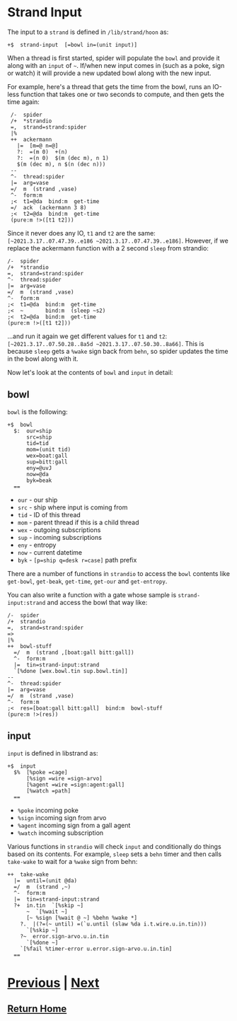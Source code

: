 # Strand Input

The input to a `strand` is defined in `/lib/strand/hoon` as:

```hoon
+$  strand-input  [=bowl in=(unit input)]
```

When a thread is first started, spider will populate the `bowl` and provide it along with an `input` of `~`. If/when new input comes in (such as a poke, sign or watch) it will provide a new updated bowl along with the new input. 

For example, here's a thread that gets the time from the bowl, runs an IO-less function that takes one or two seconds to compute, and then gets the time again:

```hoon
 /-  spider
 /+  *strandio 
 =,  strand=strand:spider
 |% 
 ++  ackermann 
   |=  [m=@ n=@] 
   ?:  =(m 0)  +(n) 
   ?:  =(n 0)  $(m (dec m), n 1) 
   $(m (dec m), n $(n (dec n))) 
 -- 
 ^-  thread:spider
 |=  arg=vase
 =/  m  (strand ,vase)
 ^-  form:m 
 ;<  t1=@da  bind:m  get-time 
 =/  ack  (ackermann 3 8) 
 ;<  t2=@da  bind:m  get-time 
 (pure:m !>([t1 t2])) 
```

Since it never does any IO, `t1` and `t2` are the same: `[~2021.3.17..07.47.39..e186 ~2021.3.17..07.47.39..e186]`. However, if we replace the ackermann function with a 2 second `sleep` from strandio:

```hoon
/-  spider 
/+  *strandio
=,  strand=strand:spider 
^-  thread:spider 
|=  arg=vase 
=/  m  (strand ,vase) 
^-  form:m
;<  t1=@da  bind:m  get-time
;<  ~       bind:m  (sleep ~s2)
;<  t2=@da  bind:m  get-time
(pure:m !>([t1 t2]))
```

...and run it again we get different values for `t1` and `t2`: `[~2021.3.17..07.50.28..8a5d ~2021.3.17..07.50.30..8a66]`. This is because `sleep` gets a `%wake` sign back from `behn`, so spider updates the time in the bowl along with it.

Now let's look at the contents of `bowl` and `input` in detail:

## bowl

`bowl` is the following:

```hoon
+$  bowl
  $:  our=ship
      src=ship
      tid=tid
      mom=(unit tid)
      wex=boat:gall
      sup=bitt:gall
      eny=@uvJ
      now=@da
      byk=beak
  ==
```

- `our` - our ship
- `src` - ship where input is coming from
- `tid` - ID of this thread
- `mom` - parent thread if this is a child thread
- `wex` - outgoing subscriptions
- `sup` - incoming subscriptions
- `eny` - entropy
- `now` - current datetime
- `byk` - `[p=ship q=desk r=case]` path prefix

There are a number of functions in `strandio` to access the `bowl` contents like `get-bowl`, `get-beak`, `get-time`, `get-our` and `get-entropy`.

You can also write a function with a gate whose sample is `strand-input:strand` and access the bowl that way like:

```hoon
/-  spider
/+  strandio
=,  strand=strand:spider 
=>
|%
++  bowl-stuff
  =/  m  (strand ,[boat:gall bitt:gall])
  ^-  form:m
  |=  tin=strand-input:strand
  `[%done [wex.bowl.tin sup.bowl.tin]]
--
^-  thread:spider 
|=  arg=vase 
=/  m  (strand ,vase) 
^-  form:m
;<  res=[boat:gall bitt:gall]  bind:m  bowl-stuff
(pure:m !>(res))
```

## input

`input` is defined in libstrand as:

```hoon
+$  input
  $%  [%poke =cage]
      [%sign =wire =sign-arvo]
      [%agent =wire =sign:agent:gall]
      [%watch =path]
  ==
```

- `%poke` incoming poke
- `%sign` incoming sign from arvo
- `%agent` incoming sign from a gall agent
- `%watch` incoming subscription

Various functions in `strandio` will check `input` and conditionally do things based on its contents. For example, `sleep` sets a `behn` timer and then calls `take-wake` to wait for a `%wake` sign from behn:

```hoon
++  take-wake
  |=  until=(unit @da)
  =/  m  (strand ,~)
  ^-  form:m
  |=  tin=strand-input:strand
  ?+  in.tin  `[%skip ~]
      ~  `[%wait ~]
      [~ %sign [%wait @ ~] %behn %wake *]
    ?.  |(?=(~ until) =(`u.until (slaw %da i.t.wire.u.in.tin)))
      `[%skip ~]
    ?~  error.sign-arvo.u.in.tin
      `[%done ~]
    `[%fail %timer-error u.error.sign-arvo.u.in.tin]
  ==
```

# [Previous](2_micgal-and-bind.md) | [Next](4_strand-output.md)
## [Return Home](../index.md)
